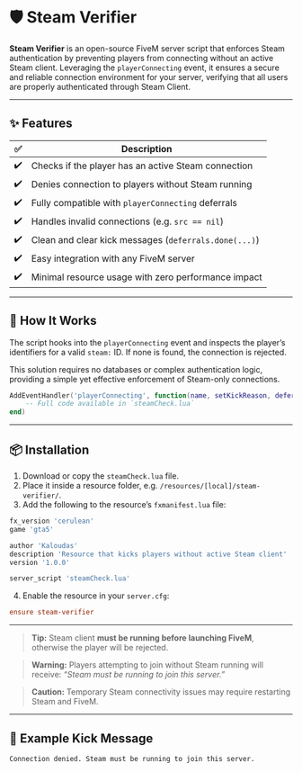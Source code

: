 # 🛡️ Steam Verifier

**Steam Verifier** is an open-source FiveM server script that enforces Steam authentication by preventing players from connecting without an active Steam client. Leveraging the `playerConnecting` event, it ensures a secure and reliable connection environment for your server, verifying that all users are properly authenticated through Steam Client.

---

## ✨ Features

| ✅  | Description                                           |
| -- | ----------------------------------------------------- |
| ✔️ | Checks if the player has an active Steam connection   |
| ✔️ | Denies connection to players without Steam running    |
| ✔️ | Fully compatible with `playerConnecting` deferrals    |
| ✔️ | Handles invalid connections (e.g. `src == nil`)       |
| ✔️ | Clean and clear kick messages (`deferrals.done(...)`) |
| ✔️ | Easy integration with any FiveM server                |
| ✔️ | Minimal resource usage with zero performance impact   |

---

## 🔧 How It Works

The script hooks into the `playerConnecting` event and inspects the player’s identifiers for a valid `steam:` ID. If none is found, the connection is rejected.

This solution requires no databases or complex authentication logic, providing a simple yet effective enforcement of Steam-only connections.

```lua
AddEventHandler('playerConnecting', function(name, setKickReason, deferrals)
    -- Full code available in `steamCheck.lua`
end)
```

---

## 📦 Installation

1. Download or copy the `steamCheck.lua` file.
2. Place it inside a resource folder, e.g. `/resources/[local]/steam-verifier/`.
3. Add the following to the resource’s `fxmanifest.lua` file:

```lua
fx_version 'cerulean'
game 'gta5'

author 'Kaloudas'
description 'Resource that kicks players without active Steam client'
version '1.0.0'

server_script 'steamCheck.lua'
```

4. Enable the resource in your `server.cfg`:

```cfg
ensure steam-verifier
```

---

> **Tip:**
> Steam client **must be running before launching FiveM**, otherwise the player will be rejected.

> **Warning:**
> Players attempting to join without Steam running will receive:
> *“Steam must be running to join this server.”*

> **Caution:**
> Temporary Steam connectivity issues may require restarting Steam and FiveM.

---

## 🧪 Example Kick Message

```
Connection denied. Steam must be running to join this server.
```

